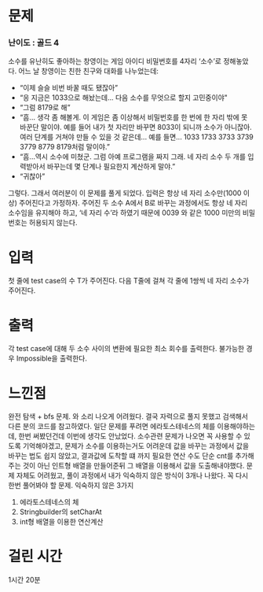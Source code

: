 # 문제

### 난이도 : 골드 4

소수를 유난히도 좋아하는 창영이는 게임 아이디 비밀번호를 4자리 ‘소수’로 정해놓았다. 어느 날 창영이는 친한 친구와 대화를 나누었는데:

- “이제 슬슬 비번 바꿀 때도 됐잖아”
- “응 지금은 1033으로 해놨는데... 다음 소수를 무엇으로 할지 고민중이야"
- “그럼 8179로 해”
- “흠... 생각 좀 해볼게. 이 게임은 좀 이상해서 비밀번호를 한 번에 한 자리 밖에 못 바꾼단 말이야. 예를 들어 내가 첫 자리만 바꾸면 8033이 되니까 소수가 아니잖아. 여러 단계를 거쳐야 만들 수 있을 것 같은데... 예를 들면... 1033 1733 3733 3739 3779 8779 8179처럼 말이야.”
- “흠...역시 소수에 미쳤군. 그럼 아예 프로그램을 짜지 그래. 네 자리 소수 두 개를 입력받아서 바꾸는데 몇 단계나 필요한지 계산하게 말야.”
- “귀찮아”

그렇다. 그래서 여러분이 이 문제를 풀게 되었다. 입력은 항상 네 자리 소수만(1000 이상) 주어진다고 가정하자. 주어진 두 소수 A에서 B로 바꾸는 과정에서도 항상 네 자리 소수임을 유지해야 하고, ‘네 자리 수’라 하였기 때문에 0039 와 같은 1000 미만의 비밀번호는 허용되지 않는다.

# 입력

첫 줄에 test case의 수 T가 주어진다. 다음 T줄에 걸쳐 각 줄에 1쌍씩 네 자리 소수가 주어진다.

# 출력

각 test case에 대해 두 소수 사이의 변환에 필요한 최소 회수를 출력한다. 불가능한 경우 Impossible을 출력한다.

# 느낀점

완전 탐색 + bfs 문제. 와 소리 나오게 어려웠다. 결국 자력으로 풀지 못했고 검색해서 다른 분의 코드를 참고하였다. 일단 문제를 푸려면 에라토스테네스의 체를 이용해야하는데, 한번 써봤던건데 이번에 생각도 안났었다. 소수관련 문제가 나오면 꼭 사용할 수 있도록 기억해야겠고, 문제가 소수를 이용하는거도 어려운데 값을 바꾸는 과정에서 값을 바꾸는 법도 쉽지 않았고, 결과값에 도착할 떄 까지 필요한 연산 수도 단순 cnt를 추가해주는 것이 아닌 인트형 배열을 만들어준뒤 그 배열을 이용해서 값을 도출해내야했다. 문제 자체도 어려웠고, 풀이 과정에서 내가 익숙하지 않은 방식이 3개나 나왔다. 꼭 다시 한번 풀어봐야 할 문제.
익숙하지 않은 3가지

1.  에라토스테네스의 체
2.  Stringbuilder의 setCharAt
3.  int형 배열을 이용한 연산계산

# 걸린 시간

1시간 20분
